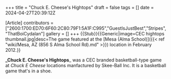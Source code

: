 +++
title = "Chuck E. Cheese's Hightops"
draft = false
tags = []
date = 2024-04-27T20:39:12Z

[Article]
contributors = ["2600:1700:ED70:6F60:2C80:79F1:5A1F:C995","GuestIsJustBest","Stripes","ThatBoiCydalan"]
gallery = []
+++
{{Stub}}{{Generic|image=CEC hightops thumbnail.jpg|desc=The game featured at the [Mesa (Alma School)]({{< ref "wiki/Mesa, AZ (856 S Alma School Rd).md" >}}) location in February 2012.}}

**_Chuck E. Cheese's Hightops**_ was a CEC branded basketball-type game at _Chuck E Cheese_ locations manfactured by Skee-Ball Inc. It is a basketball game that's in a shoe.